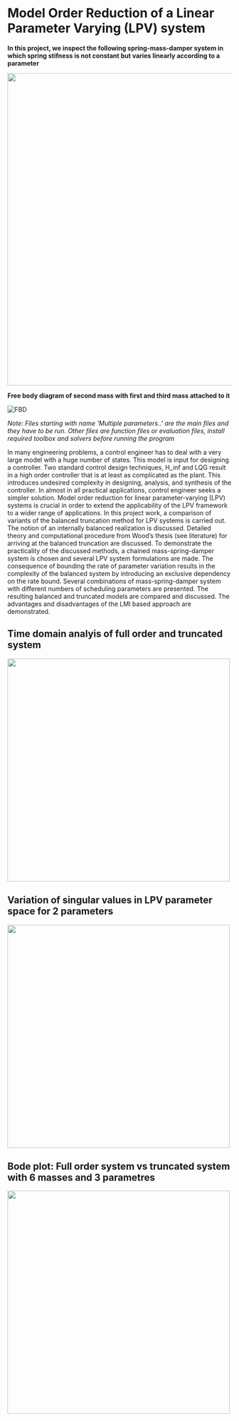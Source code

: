 # Model Order Reduction of a Linear Parameter Varying (LPV) system

**In this project, we inspect the following spring-mass-damper system in which spring stifness is not constant but varies linearly according to a parameter**

<img src="https://user-images.githubusercontent.com/86435953/123509389-7fe27f80-d675-11eb-9652-e6d8a830bd65.PNG" width="700"  />

**Free body diagram of second mass with first and third mass attached to it**

![FBD](https://user-images.githubusercontent.com/86435953/123509433-c932cf00-d675-11eb-8062-f45ffd270338.PNG)

*Note: Files starting with name 'Multiple parameters..' are the main files and they have to be run. Other files are function files or evaluation files, install required toolbox and solvers before running the program*

In many engineering problems, a control engineer has to deal with a very large model with a huge number of states. This model is input for designing a controller. Two standard
control design techniques, H_inf and LQG result in a high order controller that is at least as complicated as the plant. This introduces undesired complexity in designing, analysis, and
synthesis of the controller. In almost in all practical applications, control engineer seeks a simpler solution. Model order reduction for linear parameter-varying (LPV) systems
is crucial in order to extend the applicability of the LPV framework to a wider range of applications. In this project work, a comparison of variants of the balanced truncation
method for LPV systems is carried out. The notion of an internally balanced realization is discussed. Detailed theory and computational procedure from Wood’s thesis (see literature) for arriving at the balanced truncation are discussed. To demonstrate the practicality of the discussed methods, a chained mass-spring-damper system is chosen and several LPV system formulations are made. The consequence of bounding the rate of parameter variation results in the complexity of the balanced system by introducing an exclusive dependency on the rate bound. Several combinations of mass-spring-damper system with different numbers of scheduling parameters are presented. The resulting balanced and truncated models are compared and discussed. The advantages and disadvantages of the LMI based approach are demonstrated.

## Time domain analyis of full order and truncated system

<img src="https://user-images.githubusercontent.com/86435953/123509221-70af0200-d674-11eb-828d-4d50682a43bc.png" width="500"  />

## Variation of singular values in LPV parameter space for 2 parameters

<img src="https://user-images.githubusercontent.com/86435953/123509225-76a4e300-d674-11eb-87d9-2d9f04293cd4.png" width="500"  />

## Bode plot: Full order system vs truncated system with 6 masses and 3 parametres

<img src="https://user-images.githubusercontent.com/86435953/123509253-9936fc00-d674-11eb-9635-bbaa9f56d0cb.png" width="500"  />
